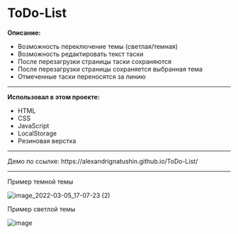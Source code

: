 # ToDo-List

<b>Описание:</b><br>
<ul>
<li>Возможность переключение темы (светлая/темная)</li>
<li>Возможность редактировать текст таски</li>
<li>После перезагрузки страницы таски сохраняются</li>
<li>После перезагрузки страницы сохраняется выбранная тема</li>
<li>Отмеченные таски переносятся за линию</li>
</ul>
<hr>
<p><b>Использовал в этом проекте:</b></p>
<ul>
<li>HTML</li>
<li>CSS</li>
<li>JavaScript</li>
<li>LocalStorage</li>
<li>Резиновая верстка</li>
</ul>
<hr>
Демо по ссылке: https://alexandrignatushin.github.io/ToDo-List/
<hr>
<p>Пример темной темы</p>

![image_2022-03-05_17-07-23 (2)](https://user-images.githubusercontent.com/100611434/156889953-af979a39-cbc0-4794-9634-0141598805f2.png)

<p>Пример светлой темы</p>

![image](https://user-images.githubusercontent.com/100611434/156889977-37c5af9d-7aef-446f-a128-9cf862532a00.png)
